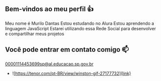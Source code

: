 ## Bem-vindos ao meu perfil 👍
 Meu nome é Murilo Dantas
 Estou estudando no Alura
 Estou aprendendo a linguagem JavaScript
 Estarei utilizando essa Rede Social para desenvolver e compartilhar meus projetos
## Você pode entrar em contato comigo 📫
00001114453699sp@al.educacao.sp.gov.br

 + ![https://tenor.com/pt-BR/view/winston-gif-27177732](link)
